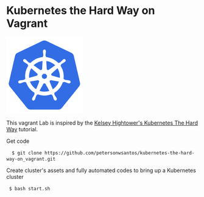 # Kubernetes the Hard Way on Vagrant

![Image of amazin Kubernetes ](image/kubernetes_logo.png) 



This vagrant Lab is inspired by the [Kelsey Hightower's Kubernetes The Hard Way](https://github.com/kelseyhightower/kubernetes-the-hard-way) tutorial.


Get code
```
  $ git clone https://github.com/petersonwsantos/kubernetes-the-hard-way-on_vagrant.git
```

Create cluster's assets and fully automated codes to bring up a Kubernetes cluster
```
 $ bash start.sh

```
